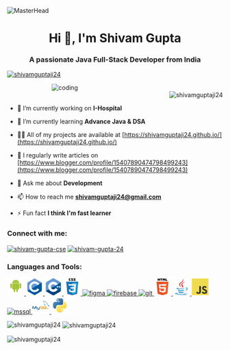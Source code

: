 ![MasterHead](https://1.bp.blogspot.com/-7A4WynwLsMw/XbBpCXG8fHI/AAAAAAAAMt4/uOa1bpLskYgrwGbllhSu2SDj_Mig8SXJQCLcBGAsYHQ/s1600/2000_600px.gif)
<h1 align="center">Hi 👋, I'm Shivam Gupta</h1>
<h3 align="center">A passionate Java Full-Stack Developer from India</h3>

<p align="left"> <a href="https://github.com/ryo-ma/github-profile-trophy"><img src="https://github-profile-trophy.vercel.app/?username=shivamguptaji24" alt="shivamguptaji24" /></a> </p>

<img align="right" alt="coding" width="400" src="https://cdn.dribbble.com/users/1162077/screenshots/3848914/programmer.gif">

<p align="right"> <img src="https://komarev.com/ghpvc/?username=shivamguptaji24&label=Profile%20views&color=0e75b6&style=flat" alt="shivamguptaji24" /> </p>

- 🔭 I’m currently working on **I-Hospital**

- 🌱 I’m currently learning **Advance Java & DSA**

- 👨‍💻 All of my projects are available at [https://shivamguptaji24.github.io/](https://shivamguptaji24.github.io/)

- 📝 I regularly write articles on [https://www.blogger.com/profile/15407890474798499243](https://www.blogger.com/profile/15407890474798499243)

- 💬 Ask me about **Development**

- 📫 How to reach me **shivamguptaji24@gmail.com**

- ⚡ Fun fact **I think I'm fast learner**

<h3 align="left">Connect with me:</h3>
<p align="left">
<a href="https://linkedin.com/in/shivam-gupta-cse" target="blank"><img align="center" src="https://raw.githubusercontent.com/rahuldkjain/github-profile-readme-generator/master/src/images/icons/Social/linked-in-alt.svg" alt="shivam-gupta-cse" height="30" width="40" /></a>
<a href="https://leetcode.com/u/ShivamGupta24/" target="blank"><img align="center" src="https://raw.githubusercontent.com/rahuldkjain/github-profile-readme-generator/master/src/images/icons/Social/leet-code.svg" alt="shivam-gupta-24" height="30" width="40" /></a>
</p>

<h3 align="left">Languages and Tools:</h3>
<p align="left"> <a href="https://developer.android.com" target="_blank" rel="noreferrer"> <img src="https://raw.githubusercontent.com/devicons/devicon/master/icons/android/android-original-wordmark.svg" alt="android" width="40" height="40"/> </a> <a href="https://www.cprogramming.com/" target="_blank" rel="noreferrer"> <img src="https://raw.githubusercontent.com/devicons/devicon/master/icons/c/c-original.svg" alt="c" width="40" height="40"/> </a> <a href="https://www.w3schools.com/cpp/" target="_blank" rel="noreferrer"> <img src="https://raw.githubusercontent.com/devicons/devicon/master/icons/cplusplus/cplusplus-original.svg" alt="cplusplus" width="40" height="40"/> </a> <a href="https://www.w3schools.com/css/" target="_blank" rel="noreferrer"> <img src="https://raw.githubusercontent.com/devicons/devicon/master/icons/css3/css3-original-wordmark.svg" alt="css3" width="40" height="40"/> </a> <a href="https://www.figma.com/" target="_blank" rel="noreferrer"> <img src="https://www.vectorlogo.zone/logos/figma/figma-icon.svg" alt="figma" width="40" height="40"/> </a> <a href="https://firebase.google.com/" target="_blank" rel="noreferrer"> <img src="https://www.vectorlogo.zone/logos/firebase/firebase-icon.svg" alt="firebase" width="40" height="40"/> </a> <a href="https://git-scm.com/" target="_blank" rel="noreferrer"> <img src="https://www.vectorlogo.zone/logos/git-scm/git-scm-icon.svg" alt="git" width="40" height="40"/> </a> <a href="https://www.w3.org/html/" target="_blank" rel="noreferrer"> <img src="https://raw.githubusercontent.com/devicons/devicon/master/icons/html5/html5-original-wordmark.svg" alt="html5" width="40" height="40"/> </a> <a href="https://www.java.com" target="_blank" rel="noreferrer"> <img src="https://raw.githubusercontent.com/devicons/devicon/master/icons/java/java-original.svg" alt="java" width="40" height="40"/> </a> <a href="https://developer.mozilla.org/en-US/docs/Web/JavaScript" target="_blank" rel="noreferrer"> <img src="https://raw.githubusercontent.com/devicons/devicon/master/icons/javascript/javascript-original.svg" alt="javascript" width="40" height="40"/> </a> <a href="https://www.microsoft.com/en-us/sql-server" target="_blank" rel="noreferrer"> <img src="https://www.svgrepo.com/show/303229/microsoft-sql-server-logo.svg" alt="mssql" width="40" height="40"/> </a> <a href="https://www.mysql.com/" target="_blank" rel="noreferrer"> <img src="https://raw.githubusercontent.com/devicons/devicon/master/icons/mysql/mysql-original-wordmark.svg" alt="mysql" width="40" height="40"/> </a> <a href="https://www.python.org" target="_blank" rel="noreferrer"> <img src="https://raw.githubusercontent.com/devicons/devicon/master/icons/python/python-original.svg" alt="python" width="40" height="40"/> </a> </p>

<p><img align="left" src="https://github-readme-stats.vercel.app/api/top-langs?username=shivamguptaji24&show_icons=true&locale=en&layout=compact&theme=dark" alt="shivamguptaji24" /></p>

<p>&nbsp;<img align="center" src="https://github-readme-stats.vercel.app/api?username=shivamguptaji24&show_icons=true&locale=en&theme=dark" alt="shivamguptaji24" /></p>

<p><img align="center" src="https://github-readme-streak-stats.herokuapp.com/?user=shivamguptaji24&theme=dark" alt="shivamguptaji24" /></p>
